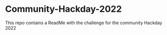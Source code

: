 # Community-Hackday-2022
This repo contains a ReadMe with the challenge for the community Hackday 2022
